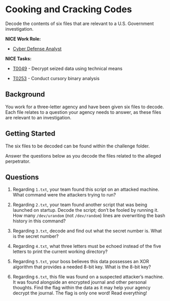 # Cooking and Cracking Codes

Decode the contents of six files that are relevant to a U.S. Government investigation.

**NICE Work Role:** 

- [Cyber Defense Analyst](https://niccs.cisa.gov/workforce-development/nice-framework/workroles?name=Cyber+Defense+Analyst&id=All)

**NICE Tasks:**

- [T0049](https://niccs.cisa.gov/workforce-development/nice-framework/tasks?id=T0049&description=All) - Decrypt seized data using technical means

- [T0253](https://niccs.cisa.gov/workforce-development/nice-framework/tasks?id=T0253&description=All) - Conduct cursory binary analysis

## Background

You work for a three-letter agency and have been given six files to decode. Each file relates to a question your agency needs to answer, as these files are relevant to an investigation. 


## Getting Started

The six files to be decoded can be found within the challenge folder.

Answer the questions below as you decode the files related to the alleged perpetrator.  

## Questions

1. Regarding `1.txt`, your team found this script on an attacked machine. What command were the attackers trying to run?

2. Regarding `2.txt`, your team found another script that was being launched on startup. Decode the script; don’t be fooled by running it. How many `/dev/urandom` (not `/dev/random`) lines are overwriting the bash history in this command?

3. Regarding `3.txt`, decode and find out what the secret number is. What is the secret number?

4. Regarding `4.txt`, what three letters must be echoed instead of the five letters to print the current working directory?

5. Regarding `5.txt`, your boss believes this data possesses an XOR algorithm that provides a needed 8-bit key. What is the 8-bit key?

6. Regarding `6.txt`, this file was found on a suspected attacker’s machine. It was found alongside an encrypted journal and other personal thoughts. Find the flag within the data as it may help your agency decrypt the journal. The flag is only one word! Read everything!
